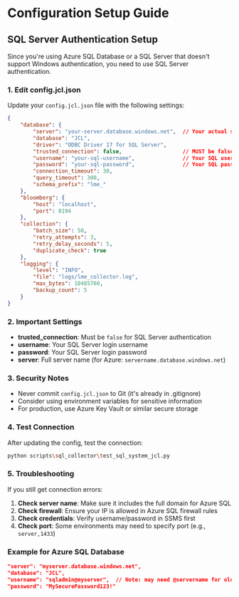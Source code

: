 # Configuration Setup Guide

## SQL Server Authentication Setup

Since you're using Azure SQL Database or a SQL Server that doesn't support Windows authentication, you need to use SQL Server authentication.

### 1. Edit config.jcl.json

Update your `config.jcl.json` file with the following settings:

```json
{
    "database": {
        "server": "your-server.database.windows.net",  // Your actual server name
        "database": "JCL",
        "driver": "ODBC Driver 17 for SQL Server",
        "trusted_connection": false,                   // MUST be false for SQL auth
        "username": "your-sql-username",               // Your SQL username
        "password": "your-sql-password",               // Your SQL password
        "connection_timeout": 30,
        "query_timeout": 300,
        "schema_prefix": "lme_"
    },
    "bloomberg": {
        "host": "localhost",
        "port": 8194
    },
    "collection": {
        "batch_size": 50,
        "retry_attempts": 3,
        "retry_delay_seconds": 5,
        "duplicate_check": true
    },
    "logging": {
        "level": "INFO",
        "file": "logs/lme_collector.log",
        "max_bytes": 10485760,
        "backup_count": 5
    }
}
```

### 2. Important Settings

- **trusted_connection**: Must be `false` for SQL Server authentication
- **username**: Your SQL Server login username
- **password**: Your SQL Server login password
- **server**: Full server name (for Azure: `servername.database.windows.net`)

### 3. Security Notes

- Never commit `config.jcl.json` to Git (it's already in .gitignore)
- Consider using environment variables for sensitive information
- For production, use Azure Key Vault or similar secure storage

### 4. Test Connection

After updating the config, test the connection:

```bash
python scripts\sql_collector\test_sql_system_jcl.py
```

### 5. Troubleshooting

If you still get connection errors:

1. **Check server name**: Make sure it includes the full domain for Azure SQL
2. **Check firewall**: Ensure your IP is allowed in Azure SQL firewall rules
3. **Check credentials**: Verify username/password in SSMS first
4. **Check port**: Some environments may need to specify port (e.g., `server,1433`)

### Example for Azure SQL Database

```json
"server": "myserver.database.windows.net",
"database": "JCL",
"username": "sqladmin@myserver",  // Note: may need @servername for older Azure SQL
"password": "MySecurePassword123!"
```